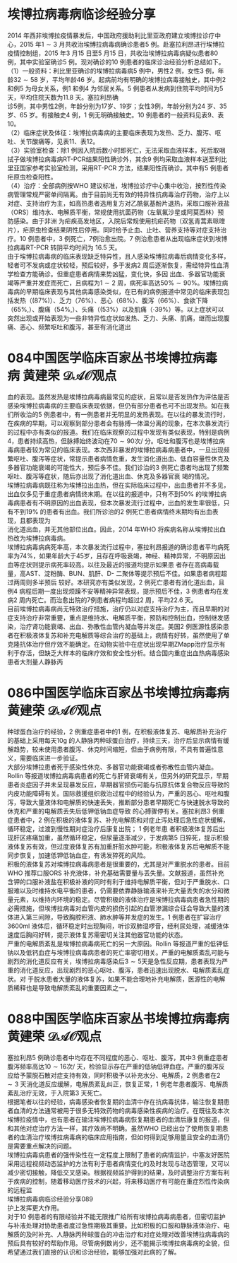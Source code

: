 # 埃博拉病毒病临诊经验分享  
2014 年西非埃博拉疫情暴发后，中国政府援助利比里亚政府建立埃博拉诊疗中心，2015 年$1\sim3$ 月共收治埃博拉病毒病确诊患者5 例。赴塞拉利昂进行埃博拉疫情控制组，2015 年3 月15 日至5 月15 日，共收治埃博拉病毒病疑似患者80 例，其中实验室确诊5 例。现对确诊的10 例患者的临床诊治经验分析总结如下。  
（1）一般资料：利比里亚确诊的埃博拉病毒病5 例中，男性2 例，女性3 例，年龄$32\sim58$ 岁，平均年龄46 岁。起病前均有明确的埃博拉病毒接触史，其中例2 和例5 为母女关系，例1 和例4 为邻居关系。5 例患者从发病到住院平均时间为5 天，平均住院天数为11.8 天。塞拉利昂确  
诊5例，其中男性2例，年龄分别为17岁、19岁；女性3例，年龄分别为24 岁、35 岁、65 岁。有接触史4 例，1 例无明确接触史。10 例患者的一般资料见表9、表10。  
（2）临床症状及体征：埃博拉病毒病的主要临床表现为发热、乏力、腹泻、呕吐、关节酸痛等，见表11、表12。  
（3）实验室检查：除1 例因入院后数小时即死亡，无法采取血液样本，死后取咽拭子做埃博拉病毒病RT-PCR结果阳性确诊外，其余9 例均采取血液样本送至利比里亚国家参考实验室检测，采用RT-PCR 方法，结果阳性而确诊。其中有5 例患者疟原虫检查阳性。  
（4）治疗：全部病例按WHO 建议标准，埃博拉诊疗中心集中收治，按烈性传染病管理常规严密单间隔离。由于目前尚无有效的特异性抗病毒治疗药物，治疗上以对症、支持治疗为主，如高热患者选用复方对乙酰氨基酚片退热，采取口服补液盐（ORS）维持水、电解质平衡，常规使用抗菌药物（左氧氟沙星或阿莫西林）预防感染。由于非洲 为疟疾高发地区，入院后常规使用抗疟药物（双氢青蒿素哌喹片），疟原虫检查结果阴性后停用。同时给予止血、止吐、营养支持等对症支持治疗。10 例患者中，3 例死亡，7例治愈出院。7 例治愈患者从出现临床症状到埃博拉病毒RT-PCR  转阴平均时间为 16.5  天。  
由于埃博拉病毒病的临床表现缺乏特异性，且人感染埃博拉病毒后病情变化多样，轻者可不发病或症状较轻，预后较好，多于发病2 周后逐渐恢复，需经特异性血清学检查方能确诊。但重症患者病情来势凶猛，变化快，多因 出血、多器官功能衰竭等严重并发症而死亡，且病程为$1\sim2$ 周，病死率高达$50\%\sim90\%$。埃博拉病毒病的早期临床表现与其他病毒感染类似，在已有的病例报道中常见的临床表现包括发热（$(87\%)$）、乏力（$76\%$）、恶心（$68\%$）、腹泻（$66\%$）、食欲下降（$65\%,$）、腹痛（$54\%,$）、头痛（$(53\%$）以及肌痛（$\cdot39\%$）等。以上症状可以突然出现或开始表现为一些非特异性症状如发热、乏力、头痛、肌痛，继而出现腹痛、恶心、频繁呕吐和腹泻，甚至有消化道出  
# 084中国医学临床百家丛书埃博拉病毒病 黄建荣 $\mathcal{D A O}$观点  
血的表现。虽然发热是埃博拉病毒病最常见的症状，且常以是否发热作为评估是否感染埃博拉病毒病的主要临床表现依据，但仍有部分患者也可不出现发热。如在我们所收治的5 例患者中，有一例患者并无明显的发热表现。在以往的暴发流行时，在疾病的早期，可以观察到部分患者会有脉搏—体温分离的现象，在本次暴发流行的过程中亦有类似的报道。我们在临床观察的过程中发现有类似表现，特别是病例4，患者持续高热，但脉搏始终波动在$70\sim90$次/ 分。呕吐和腹泻也是埃博拉病毒病患者较为常见的临床表现。本次西非暴发的埃博拉病毒病患者中，一旦出现频繁呕吐、腹泻等症状，常提示患者病情危重，发生消化道出血、低血容量性休克及多器官功能衰竭的可能性大，预后多不佳。我们诊治的3 例死亡患者均出现了频繁呕吐、腹泻等症状，随后亦出现了消化道出血、休克及多器官衰 竭的情况。  
埃博拉病毒病既往称为埃博拉出血热，但在实际临床过程中，出血患者并不多见，出血仅多见于重症患者病情终末期。在以往的报道中，只有不到$50\%$ 的埃博拉病毒病患者有不明原因的出血表现，但本次暴发流行过程中，出血的发生率很低，只有不到$19\%$ 的患者有出血。我们所诊治的2 例死亡患者病情终末期均有出血表现，且都表现为  
消化道出血，并无其他部位出血。因此，2014 年WHO 将疾病名称从埃博拉出血热改为埃博拉病毒病。  
埃博拉病毒病病死率高，本次暴发流行过程中，塞拉利昂报道的确诊患者平均病死率为$74\%$，如果年龄大于45岁，且存在呼吸衰竭，神经、精神异常，不明原因出血等症状则提示病死率较高。以往及最近的报道均提示如果患 者存在高病毒载量，高AST、淀粉酶、BUN、肌酐、D- 二聚体等提示预后不佳。如果患者病程超过两周则多半预后 较好。本研究亦有类似发现，2 例死亡患者有消化道出血，且例4 病程后期一度出现烦躁不安等精神异常表现，提示预后不佳，3 例患者均在发病2 周内死亡。而治愈出院的7例患者病程均超过2 周，平均22.6 天。  
目前埃博拉病毒病尚无特效治疗措施，治疗仍以对症支持治疗为主，而且早期的对症支持治疗非常重要，重点是维持水、电解质平衡，预防和控制出血，控制继发感染，治疗肾功能衰竭、出血、弥散性血管内凝血等并发症。美国2 例医源性感染患者在积极液体复苏和补充电解质等综合治疗的基础上，病情有好转，虽然使用了单克隆抗体治疗但疗效不能确定。在动物实验中在症状出现早期ZMapp治疗显示有利于存活，但缺乏大样本的临床疗效和安全性分析。结合国内重症出血热病毒感染患者大剂量人静脉丙  
# 086中国医学临床百家丛书埃博拉病毒病 黄建荣 $\mathcal{D A O}$观点  
种球蛋白治疗的经验，2 例重症患者中的1 例，在积极液体复苏、电解质补充治疗的基础上采用每天$10\mathrm{g}$ 的人静脉丙种球蛋白治疗，持续三天，治疗后显示病情有缓解趋势，较未使用患者腹泻、休克时间缩短，但由于病例有限，不具有普遍性意义，需要临床进一步验证。  
大部分埃博拉患者死于感染性休克、多器官功能衰竭或者弥散性血管内凝血。Rollin 等报道埃博拉病毒病患者的死亡与肝肾衰竭有关，但另外的研究显示，早期患者炎症因子并未呈现暴发反应，早期器官损伤可能与抗原抗体复合物反应导致的内皮功能障碍有关。国际救援组织救治过程中的经验认为，严重的恶心、呕吐和腹泻，导致大量液体和电解质的快速丢失，推断部分患者早期死亡与快速脱水导致的休克和严重的电解质丢失后低钾低钠血症导致 的心搏骤停有关。塞拉利昂3 例重症患者中，2 例在积极的液体复苏、补充电解质和对症止泻处理后急性症状缓解，循环稳定，过渡到慢性期对症治疗后康复出院； 1  例老年患 者积极液体复苏后出现肝区疼痛加重，虽然循环稳定，但尿量逐渐减少，于发病第5 日猝死，提示积极液体复苏有效，但过度液体复苏有加重肝脏水肿可能，积极液体复苏后电解质不能同步恢复，加速低钾低钠血症，有诱发猝死的风险。  
积极的液体复苏对埃博拉病毒病患者是很重要的，尤其是对严重脱水的患者。目前WHO 推荐口服ORS 补充液体，补充基础需要量与丢失量。文献报道，虽然补充含钾的口服补液盐在积极补液的同时有利于维持电解质平衡，但对于严重脱水、口服难以及时维持水电平衡的患者，仍需要依靠静脉输液来补充大量丢失的水分和微量元素，以维持内环境的稳定。尽管积极的液体治疗是埃博拉病毒病患者急性期的必需措施，但埃博拉病毒对血管内皮的损伤引起的血管渗漏综合征会导致大量的液体进入第三间隙，导致胸腔积液、肺水肿等并发症的发生。1 例患者在扩容治疗$3600\mathrm{{ml}}$ 液体后，循环稳定时出现胸闷，听诊双肺湿啰音，经利尿处理，减缓液体速度后胸闷好转，提示液体复苏需密切关注其他器官功能的状态。  
严重的电解质紊乱是埃博拉病毒病死亡的另一大原因。Rollin 等报道严重的低钾低钠以及低钙血症与埃博拉病毒病患者的死亡率密切相关。严重的电解质紊乱可能与剧烈的消化道反应有关，埃博拉病毒感染后$3\sim5$天是急性反应期，患者表现为严重的消化道反应，出现剧烈的恶心呕吐、腹泻，患者迅速出现脱水、电解质紊乱症状。对 于脱水患者大量的液体复苏，如果不能合理地补充电解质，医源性的电解质稀释也是导致电解质紊乱的重要因素之一。  
# 088中国医学临床百家丛书埃博拉病毒病 黄建荣 $\mathcal{D A O}$观点  
塞拉利昂5 例确诊患者中均存在不同程度的恶心、呕吐、腹泻，其中3 例重症患者腹泻频率高达$10\sim16$次/ 天，检验显示存在严重的低钠低钾血症。严重的腹泻反应给予蒙脱石散对症支持有效，同时积极予以补充水分、电解质，2 例患者在$2\sim3$ 天消化道反应缓解，电解质紊乱纠正，恢复正常，1 例老年患者腹泻、电解质紊乱治疗无效，于入院第3 天死亡。  
根据笔者以往的经验，病毒感染者恢复期的血清中存在抗病毒抗体，输注恢复期患者血清的方法通常被用于很多无特效药物的病毒感染性疾病的治疗。在既往及本次埃博拉疫情中，也有患者在输注埃博拉病毒病恢复期患者的血清后康复的报道，但和其他对症治疗方法一样，其疗效尚不明确。虽然WHO 已经出台了使用恢复期患者的血清治疗埃博拉病毒病的临床应用指南，但如何得到足够用量且安全的血清仍是需要重点解决的问题。  
埃博拉病毒病患者的强传染性在一定程度上限制了患者的病情监护，中塞友好医院采用远程视频动态监护的方法有利于患者病情变化的及时发现与动态管理，又可以减少密切接触，降低交叉感染。根据视频监护得到的结果，及时调整治疗方案有利于疾病的控制，随着移动医疗技术的兴起，将来移动医疗有可能在重症烈性传染病的远程监  
埃博拉病毒病临诊经验分享089  
护上发挥更大作用。  
对于10 例患者的有限经验并不能无限推广给所有埃博拉病毒病患者，但密切监护与补液处理对协助患者度过急性期极其重要。比如积极的口服和静脉液体治疗、电解质的及时补充、人静脉丙种球蛋白的冲击治疗和对症处理对改善埃博拉病毒病的预后具有较好的帮助作用。尽管病例数尚少，还不能揭示埃博拉病毒病的全貌，但希望通过我们直接的认识和诊治经验，能够加强对此病的了解。  
